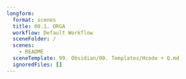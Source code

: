 ```yaml
---
longform:
  format: scenes
  title: 00.1. ORGA
  workflow: Default Workflow
  sceneFolder: /
  scenes:
    - README
  sceneTemplate: 99. Obsidian/00. Templates/Hcode + Q.md
  ignoredFiles: []
---
```

